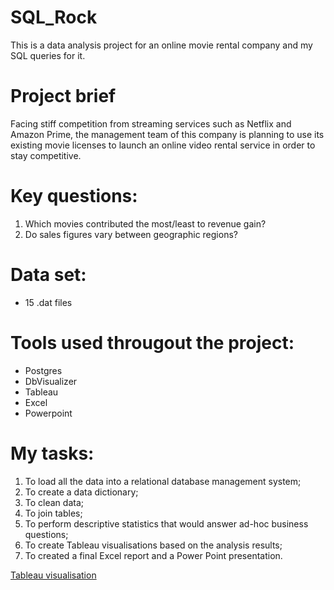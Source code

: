 # SQL_Rock
This is a data analysis project for an online movie rental company and my SQL queries for it.

# Project brief
Facing stiff competition from streaming services such as Netflix and Amazon Prime, the management team of this company is planning to use its existing movie licenses to launch an online video rental service in order to stay competitive.

# Key questions:
1) Which movies contributed the most/least to revenue gain?
2) Do sales figures vary between geographic regions?

# Data set:
* 15 .dat files

# Tools used througout the project:
* Postgres
* DbVisualizer
* Tableau
* Excel
* Powerpoint

# My tasks:
1) To load all the data into a relational database management system;
2) To create a data dictionary;
3) To clean data;
4) To join tables;
5) To perform descriptive statistics that would answer ad-hoc business questions;
6) To create Tableau visualisations based on the analysis results;
7) To created a final Excel report and a Power Point presentation.

[Tableau visualisation](https://public.tableau.com/views/Rockbusterglobalsales/Sheet1?:language=en-GB&:sid=&:redirect=auth&:display_count=n&:origin=viz_share_link)
